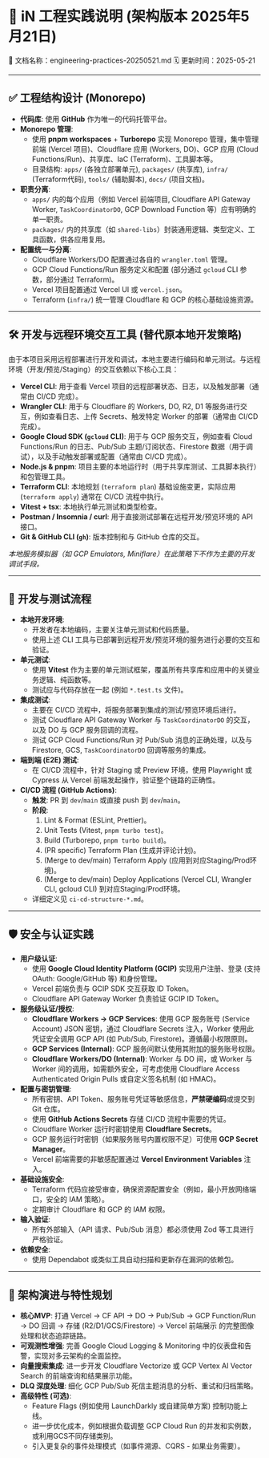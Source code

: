 # 🧠 iN 工程实践说明 (架构版本 2025年5月21日)
📄 文档名称：engineering-practices-20250521.md
🗓️ 更新时间：2025-05-21

---

## ✅ 工程结构设计 (Monorepo)

- **代码库**: 使用 **GitHub** 作为唯一的代码托管平台。
- **Monorepo 管理**:
    - 使用 **pnpm workspaces** + **Turborepo** 实现 Monorepo 管理，集中管理前端 (Vercel 项目)、Cloudflare 应用 (Workers, DO)、GCP 应用 (Cloud Functions/Run)、共享库、IaC (Terraform)、工具脚本等。
    - 目录结构: `apps/` (各独立部署单元), `packages/` (共享库), `infra/` (Terraform代码), `tools/` (辅助脚本), `docs/` (项目文档)。
- **职责分离**:
    - `apps/` 内的每个应用（例如 Vercel 前端项目, Cloudflare API Gateway Worker, `TaskCoordinatorDO`, GCP Download Function 等）应有明确的单一职责。
    * `packages/` 内的共享库（如 `shared-libs`）封装通用逻辑、类型定义、工具函数，供各应用复用。
- **配置统一与分离**:
    - Cloudflare Workers/DO 配置通过各自的 `wrangler.toml` 管理。
    * GCP Cloud Functions/Run 服务定义和配置 (部分通过 `gcloud` CLI 参数，部分通过 Terraform)。
    * Vercel 项目配置通过 Vercel UI 或 `vercel.json`。
    * Terraform (`infra/`) 统一管理 Cloudflare 和 GCP 的核心基础设施资源。

---

## 🛠️ 开发与远程环境交互工具 (替代原本地开发策略)

由于本项目采用远程部署进行开发和调试，本地主要进行编码和单元测试。与远程环境（开发/预览/Staging）的交互依赖以下核心工具：

- **Vercel CLI**: 用于查看 Vercel 项目的远程部署状态、日志，以及触发部署（通常由 CI/CD 完成）。
- **Wrangler CLI**: 用于与 Cloudflare 的 Workers, DO, R2, D1 等服务进行交互，例如查看日志、上传 Secrets、触发特定 Worker 的部署（通常由 CI/CD 完成）。
- **Google Cloud SDK (`gcloud` CLI)**: 用于与 GCP 服务交互，例如查看 Cloud Functions/Run 的日志、Pub/Sub 主题/订阅状态、Firestore 数据（用于调试），以及手动触发部署或配置（通常由 CI/CD 完成）。
- **Node.js & pnpm**: 项目主要的本地运行时（用于共享库测试、工具脚本执行）和包管理工具。
- **Terraform CLI**: 本地规划 (`terraform plan`) 基础设施变更，实际应用 (`terraform apply`) 通常在 CI/CD 流程中执行。
- **Vitest + tsx**: 本地执行单元测试和类型检查。
- **Postman / Insomnia / curl**: 用于直接测试部署在远程开发/预览环境的 API 接口。
- **Git & GitHub CLI (`gh`)**: 版本控制和与 GitHub 仓库的交互。

*本地服务模拟器（如 GCP Emulators, Miniflare）在此策略下不作为主要的开发调试手段。*

---

## 🧪 开发与测试流程

- **本地开发环境**:
    * 开发者在本地编码，主要关注单元测试和代码质量。
    * 使用上述 CLI 工具与已部署到远程开发/预览环境的服务进行必要的交互和验证。
- **单元测试**:
    - 使用 **Vitest** 作为主要的单元测试框架，覆盖所有共享库和应用中的关键业务逻辑、纯函数等。
    * 测试应与代码存放在一起 (例如 `*.test.ts` 文件)。
- **集成测试**:
    * 主要在 CI/CD 流程中，将服务部署到集成的测试/预览环境后进行。
    * 测试 Cloudflare API Gateway Worker 与 `TaskCoordinatorDO` 的交互，以及 DO 与 GCP 服务回调的流程。
    * 测试 GCP Cloud Functions/Run 对 Pub/Sub 消息的正确处理，以及与 Firestore, GCS, `TaskCoordinatorDO` 回调等服务的集成。
- **端到端 (E2E) 测试**:
    * 在 CI/CD 流程中，针对 Staging 或 Preview 环境，使用 Playwright 或 Cypress 从 Vercel 前端发起操作，验证整个链路的正确性。
- **CI/CD 流程 (GitHub Actions)**:
    * **触发**: PR 到 `dev`/`main` 或直接 push 到 `dev`/`main`。
    * **阶段**:
        1.  Lint & Format (ESLint, Prettier)。
        2.  Unit Tests (Vitest, `pnpm turbo test`)。
        3.  Build (Turborepo, `pnpm turbo build`)。
        4.  (PR specific) Terraform Plan (生成并评论计划)。
        5.  (Merge to dev/main) Terraform Apply (应用到对应Staging/Prod环境)。
        6.  (Merge to dev/main) Deploy Applications (Vercel CLI, Wrangler CLI, gcloud CLI) 到对应Staging/Prod环境。
    * 详细定义见 `ci-cd-structure-*.md`。

---

## 🛡️ 安全与认证实践

- **用户级认证**:
    * 使用 **Google Cloud Identity Platform (GCIP)** 实现用户注册、登录 (支持 OAuth: Google/GitHub 等) 和身份管理。
    * Vercel 前端负责与 GCIP SDK 交互获取 ID Token。
    * Cloudflare API Gateway Worker 负责验证 GCIP ID Token。
- **服务级认证/授权**:
    * **Cloudflare Workers -> GCP Services**: 使用 GCP 服务账号 (Service Account) JSON 密钥，通过 Cloudflare Secrets 注入，Worker 使用此凭证安全调用 GCP API (如 Pub/Sub, Firestore)。遵循最小权限原则。
    * **GCP Services (Internal)**: GCP 服务间默认使用其附加的服务账号权限。
    * **Cloudflare Workers/DO (Internal)**: Worker 与 DO 间，或 Worker 与 Worker 间的调用，如需额外安全，可考虑使用 Cloudflare Access Authenticated Origin Pulls 或自定义签名机制 (如 HMAC)。
- **配置与密钥管理**:
    * 所有密钥、API Token、服务账号凭证等敏感信息，**严禁硬编码**或提交到 Git 仓库。
    * 使用 **GitHub Actions Secrets** 存储 CI/CD 流程中需要的凭证。
    * Cloudflare Worker 运行时密钥使用 **Cloudflare Secrets**。
    * GCP 服务运行时密钥（如果服务账号内置权限不足）可使用 **GCP Secret Manager**。
    * Vercel 前端需要的非敏感配置通过 **Vercel Environment Variables** 注入。
- **基础设施安全**:
    * Terraform 代码应接受审查，确保资源配置安全（例如，最小开放网络端口，安全的 IAM 策略）。
    * 定期审计 Cloudflare 和 GCP 的 IAM 权限。
- **输入验证**:
    * 所有外部输入（API 请求、Pub/Sub 消息）都必须使用 Zod 等工具进行严格验证。
- **依赖安全**:
    * 使用 Dependabot 或类似工具自动扫描和更新存在漏洞的依赖包。

---

## 🔁 架构演进与特性规划

- **核心MVP**: 打通 Vercel -> CF API -> DO -> Pub/Sub -> GCP Function/Run -> DO 回调 -> 存储 (R2/D1/GCS/Firestore) -> Vercel 前端展示 的完整图像处理和状态追踪链路。
- **可观测性增强**: 完善 Google Cloud Logging & Monitoring 中的仪表盘和告警，实现对多云架构的全面监控。
- **向量搜索集成**: 进一步开发 Cloudflare Vectorize 或 GCP Vertex AI Vector Search 的前端查询和结果展示功能。
- **DLQ 深度处理**: 细化 GCP Pub/Sub 死信主题消息的分析、重试和归档策略。
- **高级特性 (可选)**:
    * Feature Flags (例如使用 LaunchDarkly 或自建简单方案) 控制功能上线。
    * 进一步优化成本，例如根据负载调整 GCP Cloud Run 的并发和实例数，或利用GCS不同存储类别。
    * 引入更复杂的事件处理模式（如事件溯源、CQRS - 如果业务需要）。